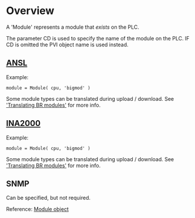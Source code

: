 # Overview

A 'Module' represents a module that *exists* on the PLC.

The parameter CD is used to specify the name of the module on the PLC.
IF CD is omitted the PVI object name is used instead.


## [ANSL](https://help.br-automation.com/#/en/4/automationnet%2Fpvibase%2Flines%2Flnansl%2Fpvilnanslmodule.htm)

Example:

```
module = Module( cpu, 'bigmod' )
```

Some module types can be translated during upload / download. See ['Translating BR modules'](https://help.br-automation.com/#/en/4/automationnet%2Fpvibase%2Flines%2Flnansl%2Fpvilnanslmodtranslation.htm) for more info.

## [INA2000](https://help.br-automation.com/#/en/4/automationnet%2Fpvibase%2Flines%2Flnina2%2Fpvilnina2module.htm)

Example:

```
module = Module( cpu, 'bigmod' )
```

Some module types can be translated during upload / download. See ['Translating BR modules'](https://help.br-automation.com/#/en/4/automationnet%2Fpvibase%2Flines%2Flnina2%2Fpvilnina2modtranslation.htm) for more info.


## SNMP

Can be specified, but not required.

Reference: [Module object](../reference/module.md)
